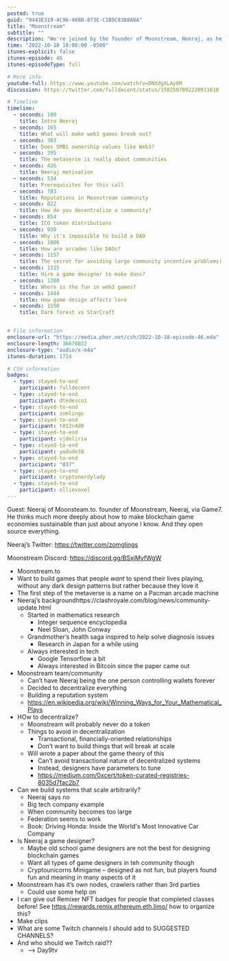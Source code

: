 ```yaml
---
posted: true
guid: "9443E319-4C96-468B-873E-C1B0C8388A8A"
title: "Moonstream"
subtitle: ""
description: "We're joined by the founder of Moonstream, Neeraj, as he delves into the world of sustainable blockchain game economies. Learn about the challenges of decentralizing a community and the role of game design in web3 games. #blockchain #web3games #metaverse"
time: "2022-10-18 18:00:00 -0500"
itunes-explicit: false
itunes-episode: 46
itunes-episodeType: full

# More info
youtube-full: https://www.youtube.com/watch?v=DNXdgXLAy0M
discussion: https://twitter.com/fulldecent/status/1582507892220911618

# Timeline
timeline:
  - seconds: 100
    title: Intro Neeraj
  - seconds: 165
    title: What will make web3 games break out?
  - seconds: 303
    title: Does SMB1 ownership values like Web3?
  - seconds: 395
    title: The metaverse is really about communities
  - seconds: 426
    title: Neeraj motivation
  - seconds: 534
    title: Prerequisites for this call
  - seconds: 783
    title: Reputations in Moonstream community
  - seconds: 822
    title: How do you decentralize a community?
  - seconds: 854
    title: ICO token distributions
  - seconds: 930
    title: Why it's impossible to build a DAO
  - seconds: 1006
    title: How are arcades like DAOs?
  - seconds: 1157
    title: The secret for avoiding large community incentive problems!
  - seconds: 1315
    title: Hire a game designer to make daos?
  - seconds: 1380
    title: Where is the fun in web3 games?
  - seconds: 1444
    title: How game design affects lore
  - seconds: 1550
    title: Dark forest vs StarCraft


# File information
enclosure-url: "https://media.phor.net/csh/2022-10-18-episode-46.m4a"
enclosure-length: 36670022
enclosure-type: "audio/x-m4a"
itunes-duration: 1724

# CSH information
badges:
  - type: stayed-to-end
    participant: fulldecent
  - type: stayed-to-end
    participant: dtedesco1
  - type: stayed-to-end
    participant: zomlings
  - type: stayed-to-end
    participant: t012n4d0
  - type: stayed-to-end
    participant: vjdeliria
  - type: stayed-to-end
    participant: yodude38
  - type: stayed-to-end
    participant: "037"
  - type: stayed-to-end
    participant: cryptonerdylady
  - type: stayed-to-end
    participant: ellievoxel
---
```


<!--end of quick notes-->

Guest: Neeraj of Moonsteam.to. founder of Moonstream, Neeraj, via Game7. He thinks much more deeply about how to make blockchain game economies sustainable than just about anyone I know. And they open source everything.

Neeraj’s Twitter: https://twitter.com/zomglings

Moonstream Discord: https://discord.gg/BSxjMyfWgW

- Moonstream.to
- Want to build games that people *want* to spend their lives playing, without any dark design patterns but rather because they love it
- The first step of the metaverse is a name on a Pacman arcade machine
- Neeraj’s backgroundhttps://clashroyale.com/blog/news/community-update.html
  - Started in mathematics research
    - Integer sequence encyclopedia
    - Neel Sloan, John Conway
  - Grandmother’s health saga inspired to help solve diagnosis issues
    - Research in Japan for a while using 
  - Always interested in tech
    - Google Tensorflow a bit
    - Always interested in Bitcoin since the paper came out
- Moonstream team/community
  - Can’t have Neeraj being the one person controlling wallets forever
  - Decided to decentralize everything
  - Building a reputation system 
  - https://en.wikipedia.org/wiki/Winning_Ways_for_Your_Mathematical_Plays
- HOw to decentralize?
  - Moonstream will probably never do a token
  - Things to avoid in decentralization
    - Transactional, financially-oriented relationships
    - Don’t want to build things that will break at scale	
  - Will wrote a paper about the game theory of this
    - Can’t avoid transactional nature of decentralized systems
    - Instead, designers have parameters to tune
    - https://medium.com/0xcert/token-curated-registries-8035d7fac2b7
- Can we build systems that scale arbitrarily?
  - Neeraj says no
  - Big tech company example
  - When community becomes too large 
  - Federation seems to work
  - Book: Driving Honda: Inside the World's Most Innovative Car Company
- Is Neeraj a game designer?
  - Maybe old school game designers are not the best for designing blockchain games
  - Want all types of game designers in teh community though
  - Cryptounicorns Minigame – designed as not fun, but players found fun and meaning in many aspects of it
- Moonstream has it’s own nodes, crawlers rather than 3rd parties
  - Could use some help on 
- I can give out Remixer NFT badges for people that completed classes before! See https://rewards.remix.ethereum.eth.limo/ how to organize this?
- Make clips
- What are some Twitch channels I should add to SUGGESTED CHANNELS?
- And who should we Twitch raid??
  - —> Day9tv

